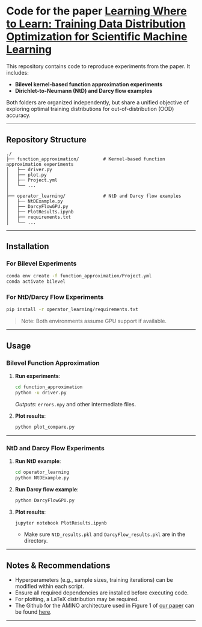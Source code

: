 # Code for the paper [**Learning Where to Learn: Training Data Distribution Optimization for Scientific Machine Learning**](https://arxiv.org/abs/2505.21626)

This repository contains code to reproduce experiments from the paper. It includes:

- **Bilevel kernel-based function approximation experiments**
- **Dirichlet-to-Neumann (NtD) and Darcy flow examples**

Both folders are organized independently, but share a unified objective of exploring optimal training distributions for out-of-distribution (OOD) accuracy.

---

## Repository Structure

```
./
├── function_approximation/         # Kernel-based function approximation experiments
│   ├── driver.py
│   ├── plot.py
│   ├── Project.yml
│   └── ...
│
├── operator_learning/              # NtD and Darcy flow examples
│   ├── NtDExample.py
│   ├── DarcyFlowGPU.py
│   ├── PlotResults.ipynb
│   ├── requirements.txt
│   └── ...
```

---

## Installation

### For Bilevel Experiments

```bash
conda env create -f function_approximation/Project.yml
conda activate bilevel
```

### For NtD/Darcy Flow Experiments

```bash
pip install -r operator_learning/requirements.txt
```

> Note: Both environments assume GPU support if available.

---

## Usage

### Bilevel Function Approximation

1. **Run experiments**:

   ```bash
   cd function_approximation
   python -u driver.py
   ```

   *Outputs:* `errors.npy` and other intermediate files.

2. **Plot results**:

   ```bash
   python plot_compare.py
   ```

---

### NtD and Darcy Flow Experiments

1. **Run NtD example**:

   ```bash
   cd operator_learning
   python NtDExample.py
   ```

2. **Run Darcy flow example**:

   ```bash
   python DarcyFlowGPU.py
   ```

3. **Plot results**:

   ```bash
   jupyter notebook PlotResults.ipynb
   ```

   - Make sure `NtD_results.pkl` and `DarcyFlow_results.pkl` are in the directory.

---

## Notes & Recommendations

- Hyperparameters (e.g., sample sizes, training iterations) can be modified within each script.
- Ensure all required dependencies are installed before executing code.
- For plotting, a LaTeX distribution may be required.
- The Github for the AMINO architecture used in Figure 1 of [our paper](https://arxiv.org/pdf/2505.21626) can be found [here](https://github.com/nicolas-guerra/amino).

---
